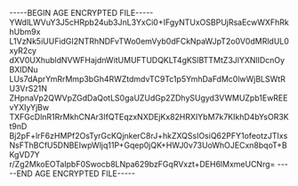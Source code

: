 -----BEGIN AGE ENCRYPTED FILE-----
YWdlLWVuY3J5cHRpb24ub3JnL3YxCi0+IFgyNTUxOSBPUjRsaEcwWXFhRkhUbm9x
L1VzNk5iUUFidGI2NTRhNDFvTWo0emVyb0dFCkNpaWJpT2o0V0dMRldUL0xyR2cy
dXV0UXhubldNVWFHajdnWitUMUFTUDQKLT4gKSlBTTMtZ3JlYXNlIDcnOyBXIDNu
LUs7dAprYmRrMmp3bGh4RWZtdmdvTC9Tc1p5YmhDaFdMc0lwWjBLSWtRU3VrS21N
ZHpnaVp2QWVpZGdDaQotLS0gaUZUdGp2ZDhySUgyd3VWMUZpb1EwREEvYXIyYjBw
TXFGcDlnR1RrMkhCNAr3IfQTEqzxNXDEjKx82HRXIYbM7k7KIkhD4bYsOR3Kt9nD
Bj2pF+lrF6zHMPf2OsTyrGcKQjnkerC8rJ+hkZXQSsIOsiQ62PFY1ofeotzJTIxs
NsFThBCfU5DNBEIwpWljq11P+Gqep0jQK+HWJ0v73UoWhOJECxn8bqoT+BKgVD7Y
r/Zg2MkoEOTaIpbF0Swocb8LNpa629bzFGqRVxzt+DEH6lMxmeUCNrg=
-----END AGE ENCRYPTED FILE-----
